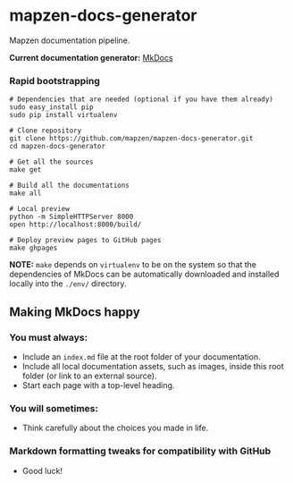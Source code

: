 # mapzen-docs-generator

Mapzen documentation pipeline.

**Current documentation generator:** [MkDocs](http://www.mkdocs.org/)

### Rapid bootstrapping

```shell
# Dependencies that are needed (optional if you have them already)
sudo easy_install pip
sudo pip install virtualenv

# Clone repository
git clone https://github.com/mapzen/mapzen-docs-generator.git
cd mapzen-docs-generator

# Get all the sources
make get

# Build all the documentations
make all

# Local preview
python -m SimpleHTTPServer 8000
open http://localhost:8000/build/

# Deploy preview pages to GitHub pages
make ghpages
```

**NOTE:** `make` depends on `virtualenv` to be on the system so that the dependencies of MkDocs can be automatically downloaded and installed locally into the `./env/` directory.

## Making MkDocs happy

### You must always:

- Include an `index.md` file at the root folder of your documentation.
- Include all local documentation assets, such as images, inside this root folder (or link to an external source).
- Start each page with a top-level heading.

### You will sometimes:

- Think carefully about the choices you made in life.

### Markdown formatting tweaks for compatibility with GitHub

- Good luck!
